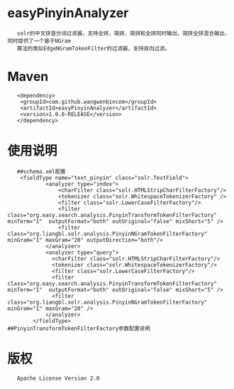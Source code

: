 # easyPinyinAnalyzer
       solr的中文拼音分词过滤器，支持全拼、简拼、简拼和全拼同时输出、简拼全拼混合输出，同时提供了一个基于NGram
       算法的类似EdgeNGramTokenFilter的过滤器，支持双向过滤。
# Maven
       <dependency>
        <groupId>com.github.wangwenbincom</groupId>
        <artifactId>easyPinyinAnalyzer</artifactId>
        <version>1.0.0-RELEASE</version>
       </dependency>
# 使用说明 
       ##schema.xml配置
		<fieldType name="text_pinyin" class="solr.TextField">
				<analyzer type="index">
					<charFilter class="solr.HTMLStripCharFilterFactory"/>
					<tokenizer class="solr.WhitespaceTokenizerFactory" />			
					<filter class="solr.LowerCaseFilterFactory"/>
					<filter class="org.easy.search.analysis.PinyinTransformTokenFilterFactory" minTerm="1"  outputFormat="both" outOriginal="false" mixShort="5" />
					<filter class="org.liangbl.solr.analysis.PinyinNGramTokenFilterFactory" minGram="1" maxGram="20" outputDirection="both"/>
				</analyzer>
				<analyzer type="query">
				  <charFilter class="solr.HTMLStripCharFilterFactory"/>
				  <tokenizer class="solr.WhitespaceTokenizerFactory"/> 
				  <filter class="solr.LowerCaseFilterFactory"/>
				  <filter class="org.easy.search.analysis.PinyinTransformTokenFilterFactory" minTerm="1"  outputFormat="both" outOriginal="false" mixShort="5" />
				  <filter class="org.liangbl.solr.analysis.PinyinNGramTokenFilterFactory" minGram="1" maxGram="20" />
				</analyzer>
			</fieldType>
	##PinyinTransformTokenFilterFactory参数配置说明
# 版权
       Apache License Version 2.0
